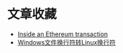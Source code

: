 # 文章收藏
- [Inside an Ethereum transaction](https://medium.com/@codetractio/inside-an-ethereum-transaction-fa94ffca912f)
- [Windows文件换行符转Linux换行符](https://blog.csdn.net/cjf_iceking/article/details/47836201)